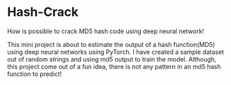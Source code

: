 # Hash-Crack
How is possible to crack MD5 hash code using deep neural network!

This mini project is about to estimate the output of a hash function(MD5) using deep neural networks using PyTorch.
I have created a sample dataset out of random strings and using md5 output to train the model.
Although, this project come out of a fun idea, there is not any pattern in an md5 hash function to predict!
